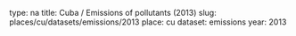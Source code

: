type: na
title: Cuba / Emissions of pollutants (2013)
slug: places/cu/datasets/emissions/2013
place: cu
dataset: emissions
year: 2013
